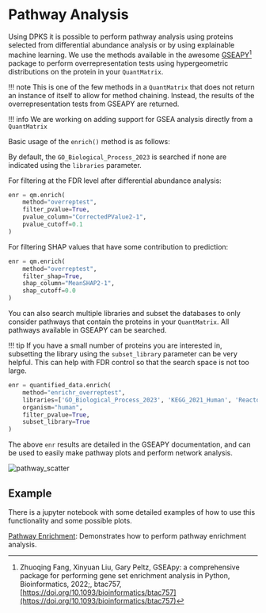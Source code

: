 # Pathway Analysis

Using DPKS it is possible to perform pathway analysis using proteins selected from differential abundance analysis or
by using explainable machine learning. We use the methods available in the awesome [GSEAPY](https://gseapy.readthedocs.io/en/latest/introduction.html)[^1]
package to perform overrepresentation tests using hypergeometric distributions on the protein in your `QuantMatrix`.

!!! note
    This is one of the few methods in a `QuantMatrix` that does not return an instance of itself to allow for method
    chaining. Instead, the results of the overrepresentation tests from GSEAPY are returned.

!!! info
    We are working on adding support for GSEA analysis directly from a `QuantMatrix`

Basic usage of the `enrich()` method is as follows:

By default, the `GO_Biological_Process_2023` is searched if none are indicated using the `libraries` parameter.

For filtering at the FDR level after differential abundance analysis:

```python
enr = qm.enrich(
    method="overreptest",
    filter_pvalue=True,
    pvalue_column="CorrectedPValue2-1",
    pvalue_cutoff=0.1
)
```

For filtering SHAP values that have some contribution to prediction:

```python
enr = qm.enrich(
    method="overreptest",
    filter_shap=True,
    shap_column="MeanSHAP2-1",
    shap_cutoff=0.0
)
```

You can also search multiple libraries and subset the databases to only consider pathways that contain the proteins in
your `QuantMatrix`. All pathways available in GSEAPY can be searched.

!!! tip
    If you have a small number of proteins you are interested in, subsetting the library using the `subset_library`
    parameter can be very helpful. This can help with FDR control so that the search space is not too large.

```python
enr = quantified_data.enrich(
    method="enrichr_overreptest",
    libraries=['GO_Biological_Process_2023', 'KEGG_2021_Human', 'Reactome_2022'],
    organism="human",
    filter_pvalue=True,
    subset_library=True
)
```

The above `enr` results are detailed in the GSEAPY documentation, and can be used to easily make pathway plots and
perform network analysis.

![pathway_scatter](../img/pathway_scatter.png)

## Example

There is a jupyter notebook with some detailed examples of how to use this functionality and some possible plots.

[Pathway Enrichment](https://github.com/InfectionMedicineProteomics/DPKS/blob/main/notebooks/enrich_api.ipynb): Demonstrates how to perform pathway enrichment analysis.



[^1]: Zhuoqing Fang, Xinyuan Liu, Gary Peltz, GSEApy: a comprehensive package for performing gene set enrichment analysis in Python,
Bioinformatics, 2022;, btac757, [https://doi.org/10.1093/bioinformatics/btac757](https://doi.org/10.1093/bioinformatics/btac757)
